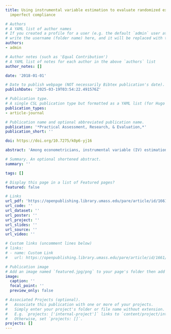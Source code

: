 ```yaml
---
title: Using instrumental variable estimation to evaluate randomized experiments with
  imperfect compliance

# Authors
# A YAML list of author names
# If you created a profile for a user (e.g. the default `admin` user at `content/authors/admin/`), 
# write the username (folder name) here, and it will be replaced with their full name and linked to their profile.
authors:
- admin

# Author notes (such as 'Equal Contribution')
# A YAML list of notes for each author in the above `authors` list
author_notes: []

date: '2018-01-01'

# Date to publish webpage (NOT necessarily Bibtex publication's date).
publishDate: '2025-03-19T03:54:22.491576Z'

# Publication type.
# A single CSL publication type but formatted as a YAML list (for Hugo requirements).
publication_types:
- article-journal

# Publication name and optional abbreviated publication name.
publication: '*Practical Assessment, Research, & Evaluation,*'
publication_short: ''

doi: https://doi.org/10.7275/k0p6-yj16

abstract: 'Among econometricians, instrumental variable (IV) estimation is a commonly used technique to estimate the causal effect of a particular variable on a specified outcome. However, among applied researchers in the social sciences, IV estimation may not be well understood. Although there are several IV estimation primers from different fields, most manuscripts are not readily accessible by researchers who may only be familiar with regression-based techniques. The manuscript provides a conceptual framework of why and how IV works in the context of evaluating treatment effects using randomized evaluations. I discuss the issue of imperfect treatment compliance, explain the logic of IV estimation, provide a sample dataset, and syntax for conducting IV analysis using R. A goal of the current manuscript is to demystify the use of IV estimation and make evaluation studies that use this technique more readily understood by researchers. '

# Summary. An optional shortened abstract.
summary: ''

tags: []

# Display this page in a list of Featured pages?
featured: false

# Links
url_pdf: 'https://openpublishing.library.umass.edu/pare/article/id/1661/'
url_code: ''
url_dataset: ''
url_poster: ''
url_project: ''
url_slides: ''
url_source: ''
url_video: ''

# Custom links (uncomment lines below)
# links:
# - name: Custom Link
#   url: https://openpublishing.library.umass.edu/pare/article/id/1661/

# Publication image
# Add an image named `featured.jpg/png` to your page's folder then add a caption below.
image:
  caption: ''
  focal_point: ''
  preview_only: false

# Associated Projects (optional).
#   Associate this publication with one or more of your projects.
#   Simply enter your project's folder or file name without extension.
#   E.g. `projects: ['internal-project']` links to `content/project/internal-project/index.md`.
#   Otherwise, set `projects: []`.
projects: []
---
```

